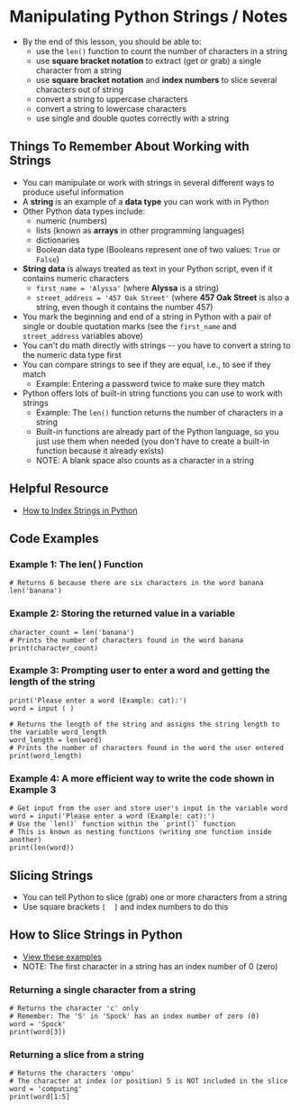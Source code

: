 # Manipulating Python Strings / Notes

- By the end of this lesson, you should be able to:
    - use the `len()` function to count the number of characters in a string
    - use **square bracket notation** to extract (get or grab) a single character from a string
    - use **square bracket notation** and **index numbers** to slice several characters out of string
    - convert a string to uppercase characters
    - convert a string to lowercase characters
    - use single and double quotes correctly with a string
 
## Things To Remember About Working with Strings

- You can manipulate or work with strings in several different ways to produce useful information
- A **string** is an example of a **data type** you can work with in Python
- Other Python data types include:
    -  numeric (numbers)
    -  lists (known as **arrays** in other programming languages)
    -  dictionaries
    -  Boolean data type (Booleans represent one of two values: `True` or `False`)
- **String data** is always treated as text in your Python script, even if it contains numeric characters
    -  `first_name = 'Alyssa'` (where **Alyssa** is a string)
    -  `street_address = '457 Oak Street'` (where **457 Oak Street** is also a string, even though it contains the number 457)
- You mark the beginning and end of a string in Python with a pair of single or double quotation marks  (see the `first_name` and `street_address` variables above)
- You can't do math directly with strings -- you have to convert a string to the numeric data type first
- You can compare strings to see if they are equal, i.e., to see if they match
    -  Example: Entering a password twice to make sure they match
- Python offers lots of built-in string functions you can use to work with strings
    - Example: The `len()` function returns the number of characters in a string
    - Built-in functions are already part of the Python language, so you just use them when needed (you don't have to create a built-in function because it already exists)
    - NOTE: A blank space also counts as a character in a string
 
## Helpful Resource
- [How to Index Strings in Python](https://codingwithestefania.hashnode.dev/python-string-indexing-how-to-get-characters#heading-using-the-character)
 
## Code Examples

### Example 1: The len( ) Function

```
# Returns 6 because there are six characters in the word banana
len('banana')
```

### Example 2: Storing the returned value in a variable
```
character_count = len('banana')
# Prints the number of characters found in the word banana
print(character_count)
```

### Example 3: Prompting user to enter a word and getting the length of the string
```
print('Please enter a word (Example: cat):')
word = input ( )

# Returns the length of the string and assigns the string length to the variable word_length
word_length = len(word)
# Prints the number of characters found in the word the user entered
print(word_length)

```
### Example 4: A more efficient way to write the code shown in Example 3
```
# Get input from the user and store user's input in the variable word
word = input('Please enter a word (Example: cat):')
# Use the `len()` function within the `print()` function
# This is known as nesting functions (writing one function inside another)
print(len(word))
```

## Slicing Strings

- You can tell Python to slice (grab) one or more characters from a string
- Use square brackets `[  ]` and index numbers to do this

## How to Slice Strings in Python
- [View these examples](https://www.w3schools.com/python/python_strings_slicing.asp)
- NOTE: The first character in a string has an index number of 0 (zero)

### Returning a single character from a string
```
# Returns the character 'c' only
# Remember: The 'S' in 'Spock' has an index number of zero (0)
word = 'Spock'
print(word[3])
```


### Returning a slice from a string
```
# Returns the characters 'ompu'
# The character at index (or position) 5 is NOT included in the slice
word = 'computing'
print(word[1:5]
```


